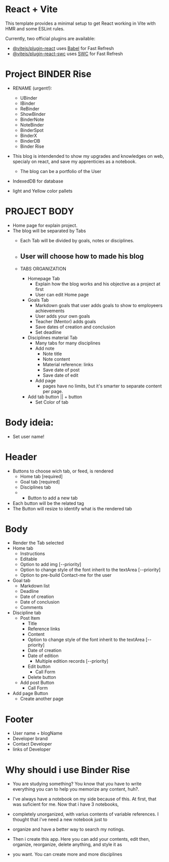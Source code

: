# React + Vite

This template provides a minimal setup to get React working in Vite with HMR and some ESLint rules.

Currently, two official plugins are available:

- [@vitejs/plugin-react](https://github.com/vitejs/vite-plugin-react/blob/main/packages/plugin-react/README.md) uses [Babel](https://babeljs.io/) for Fast Refresh
- [@vitejs/plugin-react-swc](https://github.com/vitejs/vite-plugin-react-swc) uses [SWC](https://swc.rs/) for Fast Refresh


# Project  BINDER Rise

- RENAME (urgent!): 
    - UBinder
    - IBinder
    - ReBinder
    - ShowBinder
    - BinderNote
    - NoteBinder
    - BinderSpot
    - BinderX
    - BinderDB
    - Binder Rise

- This blog is intendended to show my upgrades and knowledges on web, specialy on react, and save my apprenticies as a notebook. 
  - The blog can be a portfolio of the User

- IndexedDB for database
- light and Yellow color pallets

# PROJECT BODY
  - Home page for explain project. 
  - The blog will be separated by Tabs
    - Each Tab will be divided by goals, notes or disciplines.
    - User will choose how to made his blog
      -

    - TABS ORGANIZATION
      - Homepage Tab
        - Explain how the blog works and his objective as a project at first
        - User can edit Home page 
      - Goals Tab
        - Markdown goals that user adds goals to show to employeers achievements
        - User adds your own goals
        - Teacher (Mentor) adds goals 
        - Save dates of creation and conclusion 
        - Set deadline
      - Disciplines material Tab
        - Many tabs for many disciplines
        - Add note
          - Note title
          - Note content
          - Material reference: links
          - Save date of post
          - Save date of edit
        - Add page
          - pages have no limits, but it's smarter to separate content per page.
      - Add tab button  || + button
        - Set Color of tab

# Body ideia: 
- Set user name!
# Header
  - Buttons to choose wich tab, or feed, is rendered
    - Home tab [required]
    - Goal tab [required]
    - Disciplines tab
    - + Button to add a new tab
  - Each button will be the related tag 
  - The Button will resize to identify what is the rendered tab
# Body
  - Render the Tab selected
  - Home tab
    - Instructions
    - Editable
    - Option to add img [--priority]
    - Option to change style of the font inherit to the textArea [--priority]
    - Option to pre-build Contact-me for the user
  - Goal tab
    - Markdown list
    - Deadline
    - Date of creation
    - Date of conclusion
    - Comments
  - Discipline tab
    - Post Item
      - Title
      - Reference links
      - Content
      - Option to change style of the font inherit to the textArea [--priority]
      - Date of creation
      - Date of edition
        - Multiple edition records [--priority]
      - Edit button
        - Call Form
      - Delete button
    - Add post Button
      - Call Form
  - Add page Button
    - Create another page
# Footer
  - User name + blogName
  - Developer brand
  - Contact Developer
  - links of Developer


# Why should i use Binder Rise

  - You are studying something? You know that you have to write everything you can to help you memorize any content, huh?.
  - I've always have a notebook on my side because of this. At first, that was suficient for me. Now that i have 3 notebooks,
  - completely unorganized, with varius contents of variable references. I thought that i've need a new notebook just to 
  - organize and have a better way to search my notings. 

  - Then i create this app. Here you can add your contents, edit then, organize, reorganize, delete anything, and style it as 
  - you want. You can create more and more disciplines
